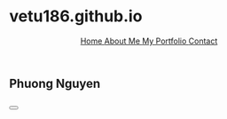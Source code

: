 # vetu186.github.io
<!doctype html>
 <html>
 <head>
 <meta charset="UTF-8">
 <meta name="viewport" content="width=device-width,initial-scale=1.0,maximum-scale=1,user-scalable=n">
 <title>NGUYEN THI THANH PHUONG</title>
 <link href="portfolio.css" rel="stylesheet" type="text/css">
 <link rel="stylesheet" href="https://stackpath.bootstrapcdn.com/font-awesome/4.7.0/css/font-awesome.min.css" integrity="sha384-wvfXpqpZZVQGK6TAh5PVlGOfQNHSoD2xbE+QkPxCAFlNEevoEH3Sl0sibVcOQVnN" crossorigin="anonymous">
 <link rel="stylesheet" href="https://stackpath.bootstrapcdn.com/font-awesome/4.7.0/css/font-awesome.min.css" integrity="sha384-wvfXpqpZZVQGK6TAh5PVlGOfQNHSoD2xbE+QkPxCAFlNEevoEH3Sl0sibVcOQVnN" crossorigin="anonymous">
 <link rel="stylesheet" href="https://stackpath.bootstrapcdn.com/font-awesome/4.7.0/css/font-awesome.min.css" integrity="sha384-wvfXpqpZZVQGK6TAh5PVlGOfQNHSoD2xbE+QkPxCAFlNEevoEH3Sl0sibVcOQVnN" crossorigin="anonymous">
 <link rel="stylesheet" href="https://stackpath.bootstrapcdn.com/font-awesome/4.7.0/css/font-awesome.min.css" integrity="sha384-wvfXpqpZZVQGK6TAh5PVlGOfQNHSoD2xbE+QkPxCAFlNEevoEH3Sl0sibVcOQVnN" crossorigin="anonymous">
 <link rel="stylesheet" href="https://stackpath.bootstrapcdn.com/font-awesome/4.7.0/css/font-awesome.min.css" integrity="sha384-wvfXpqpZZVQGK6TAh5PVlGOfQNHSoD2xbE+QkPxCAFlNEevoEH3Sl0sibVcOQVnN" crossorigin="anonymous">
 <link rel="stylesheet" href="https://stackpath.bootstrapcdn.com/font-awesome/4.7.0/css/font-awesome.min.css" integrity="sha384-wvfXpqpZZVQGK6TAh5PVlGOfQNHSoD2xbE+QkPxCAFlNEevoEH3Sl0sibVcOQVnN" crossorigin="anonymous">
 <link rel="stylesheet" href="https://stackpath.bootstrapcdn.com/font-awesome/4.7.0/css/font-awesome.min.css" integrity="sha384-wvfXpqpZZVQGK6TAh5PVlGOfQNHSoD2xbE+QkPxCAFlNEevoEH3Sl0sibVcOQVnN" crossorigin="anonymous">
 <link rel="stylesheet" href="https://stackpath.bootstrapcdn.com/font-awesome/4.7.0/css/font-awesome.min.css" integrity="sha384-wvfXpqpZZVQGK6TAh5PVlGOfQNHSoD2xbE+QkPxCAFlNEevoEH3Sl0sibVcOQVnN" crossorigin="anonymous">
 <link rel="stylesheet" href="https://stackpath.bootstrapcdn.com/font-awesome/4.7.0/css/font-awesome.min.css" integrity="sha384-wvfXpqpZZVQGK6TAh5PVlGOfQNHSoD2xbE+QkPxCAFlNEevoEH3Sl0sibVcOQVnN" crossorigin="anonymous">
 <link rel="stylesheet" href="https://stackpath.bootstrapcdn.com/font-awesome/4.7.0/css/font-awesome.min.css" integrity="sha384-wvfXpqpZZVQGK6TAh5PVlGOfQNHSoD2xbE+QkPxCAFlNEevoEH3Sl0sibVcOQVnN" crossorigin="anonymous">
 	<link href="https://unpkg.com/aos@2.3.1/dist/aos.css" rel="stylesheet">

 </head>

 <body>
      <header>
 	    <nav>	  
 			<a href="#"> Home </a>
 			<a href="#"> About Me </a>
 			<a href="#"> My Portfolio </a>
 			<a href="#"> Contact </a>
         </nav>
       </header>
 	<section class="sec0">
 	   <div class="me"> <h1> Phuong Nguyen </h1> </div>
 		<div class="socialcontact">
 			<i class="fa fa-facebook" aria-hidden="true"></i>
 			<i class="fa fa-instagram" aria-hidden="true"></i>
 			<i class="fa fa-twitter" aria-hidden="true"></i>
 			<i class="fa fa-behance" aria-hidden="true"></i>
 		</div>
 			<a href="#" class="down">
 				<div class="mouse"> <span></span> </div>
 				<div class="arrow"> <span></span> </div>
 			</a>
 	</section>
 	<section>
 		<button onClick="topFunction()" id="movetop" title="go to top">
 	  <i class="fa fa-arrow-up" aria-hidden="true"><span></span></i></button>
 		<script>
 				window.onscroll = function () {
 					scrollFunction()
 				};

 				function scrollFunction() {
 					if (document.body.scrollTop > 20 || document.documentElement.scrollTop > 20) {
 						document.getElementById("movetop").style.display = "block";
 					} else {
 						document.getElementById("movetop").style.display = "none";
 					}
 				}
 								function topFunction() {
 					document.body.scrollTop = 0;
 					document.documentElement.scrollTop = 0;
 				}
 			</script>
 	  </section>

 	<section class="sec1"> 
 	  <div class="wrap1">
 		<div class="mypiture" data-aos="zoom-in"><img src="PQ_2020.tif2-2.jpg" alt="Phuong Nguyen"> </div>
 		<div class="intro"> <h2>About Me</h2> <p> Lorem ipsum dolor sit amet, consectetur adipiscing elit. Donec vulputate euismod nisi. Proin volutpat ex sed nisl dictum varius. Quisque sollicitudin molestie efficitur. Sed malesuada, velit sed porta molestie, lectus sapien eleifend mi, et blandit nunc justo nec leo. Proin rhoncus quis ex non faucibus. Donec in diam varius, congue metus a, eleifend eros. Nullam rhoncus elit quis lacinia maximus. Vestibulum ante ipsum primis in faucibus orci luctus et ultrices posuere cubilia curae; Aliquam quis ex fermentum neque cursus vulputate. Cras finibus dolor sit amet ex placerat, in consequat quam sodales. In hac habitasse platea dictumst. Donec et aliquam turpis.

 Nulla facilisi. Nam condimentum dignissim imperdiet. Integer a volutpat enim. Quisque egestas urna lacus, eget vehicula leo dapibus consequat. Praesent sodales ligula neque, commodo varius dolor efficitur non. Vivamus porttitor velit in orci vestibulum, et sagittis sem ultrices. Aenean id nisl a odio placerat pretium et vitae eros. Nullam dapibus lacus at ullamcorper rhoncus. Maecenas id congue justo, ac posuere ipsum. Morbi quis neque ac ipsum congue eleifend sit amet ut lectus. Mauris est tortor, euismod eget lectus nec, fermentum molestie mi. Sed nisi augue, viverra ac euismod eu, vestibulum ultrices tellus. Integer non molestie diam.

 Mauris et libero egestas mauris pulvinar commodo id ac ante. Quisque vitae lorem justo. Lorem ipsum dolor sit amet, consectetur adipiscing elit. Mauris sed gravida leo. Sed egestas, augue ut pulvinar hendrerit, lorem neque egestas felis, vel varius metus mi eget turpis. Sed finibus viverra neque, vel accumsan nulla aliquet a. In fringilla arcu sit amet felis tempus rutrum. Integer aliquam vehicula ultrices. Vestibulum at nisl et erat sollicitudin gravida in vitae leo. </p> </div>
 	   </div>
 	</section>
 	<section class="sec2">
 		<div class="skills">
 			<div class="graphic">
 				<i class="fa fa-television" aria-hidden="true"></i>
 				<h5> GRAPHIC DESIGN </h5> <p> Lorem ipsum dolor sit amet, consectetur adipiscing elit. Donec vulputate euismod nisi. Proin volutpat ex sed nisl dictum varius. </p>
 			</div>
 			<div class="photography">
 				<i class="fa fa-camera" aria-hidden="true"></i>
 				<h5> PHOTOGRAPHY </h5> <p> Lorem ipsum dolor sit amet, consectetur adipiscing elit. Donec vulputate euismod nisi. Proin volutpat ex sed nisl dictum varius.  </p>
 			</div>
 			<div class="customization"> 
 				<i class="fa fa-cog" aria-hidden="true"></i>
 				<h5> CUSTOMIZATION </h5> <p> Lorem ipsum dolor sit amet, consectetur adipiscing elit. Donec vulputate euismod nisi. Proin volutpat ex sed nisl dictum varius.  </p>
 			</div> 
 		</div>
 	</section>
 	<section class="sec3">
 	  <div class="title1"> MY PORTFOLIO </div>
 	  <div class="title2">
 		    <a href="#"> All </a>
 			<a href="#"> 2D Design </a>
 			<a href="#"> 3D Design </a>
 			<a href="#"> Web Design </a>
 	  </div>
 	  <div class="portfolio1">
 		<div class="hinh1"> <span> <a href="#"> <img src="flower.jpg" alt="flower"> </a> </span> </div>
 		<div class="hinh2"> <span> <a href="#"> <img src="catanddog.jpg" alt="animals"> </a> </span> </div>
 		<div class="hinh3"> <span> <a href="#"> <img src="fly.jpg" alt="fly"> </a> </span> </div>
 	  </div>
 		<div class="portfolio2">
 		<div class="hinh4"> <span> <img src="read.jpg" alt="reading"> </span> </div>
 		<div class="hinh5"> <span> <img src="writting.jpg" alt="listening"> </span> </div>
 		<div class="hinh6"> <span> <img src="headphone.jpg" alt="drawing"> </span> </div>
 	  </div>
 	</section>

 	<section class="sec4">
 		<div class="text"> <h2> GET IN TOUCH </h2> <p>Lorem ipsum dolor sit amet, consectetur adipiscing elit, sed do eiusmo tempor incididunt ut labore et dolore magna aliqua. Ut enim ad minim veniam, quis nostrud exercitation ullamco laboris nisi ut aliquip ex ea commodo consequat.</p> </div>
 	    <div class="contact">
 		  <div class="number">
 			  <i class="fa fa-phone" aria-hidden="true"></i>
 			  <h5> 0123.456.789 </h5>
 		  </div>
 		  <div class="location">
 			  <i class="fa fa-map-marker" aria-hidden="true"></i>
               <h5> Ho Chi Minh City, Vietnam </h5>
 		  </div>
 		  <div class="mail">
 			  <i class="fa fa-envelope" aria-hidden="true"></i>
 			  <h5> thanhphuong6357@gmail.com </h5>
 		  </div>
 	    </div>
 	</section>
 	<section class="sec5">
 		<div class="wrapper">
 			<div class="contact-form">
 				<div class="input-field">
 					<input type="text" class="input" placeholder="Name">
 					<input type="text" class="input" placeholder="Email Address">
 					<input type="text" class="input" placeholder="Phone">
 				</div>
 				<div class="message">
 					<textarea placeholder="Message"></textarea>
 					<div class="send"> Send </div>
 				</div>
 			</div>
 		</div>	
 	</section>
 	<footer>
 	  <div id="footer2">
 		<p>Copyright &#169; domainname.com. All Right Reserved | Designed by: nguyenthithanhphuongdesigned.com </p>
 	  </div>
 	  </footer>
 	<script src="https://unpkg.com/aos@2.3.1/dist/aos.js"></script>
 	<script>
   AOS.init();
 </script>
 </body>
 </html>
